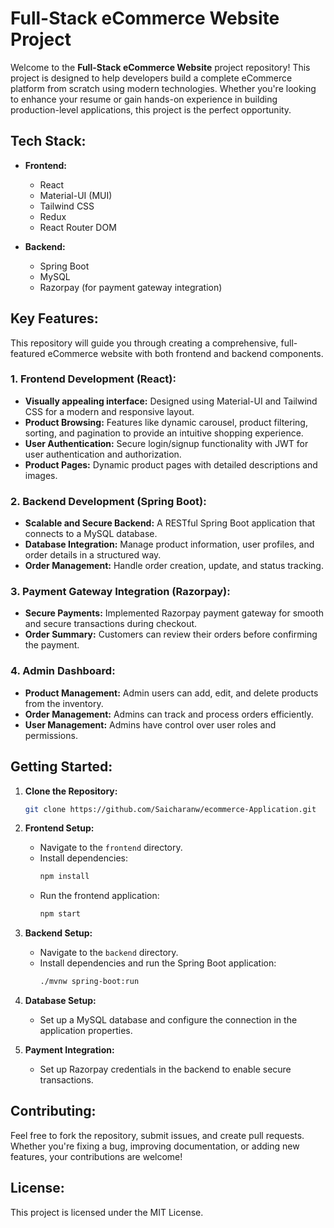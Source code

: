 
# Full-Stack eCommerce Website Project

Welcome to the **Full-Stack eCommerce Website** project repository! This project is designed to help developers build a complete eCommerce platform from scratch using modern technologies. Whether you're looking to enhance your resume or gain hands-on experience in building production-level applications, this project is the perfect opportunity.

## Tech Stack:
- **Frontend:**
  - React
  - Material-UI (MUI)
  - Tailwind CSS
  - Redux
  - React Router DOM

- **Backend:**
  - Spring Boot
  - MySQL
  - Razorpay (for payment gateway integration)

## Key Features:
This repository will guide you through creating a comprehensive, full-featured eCommerce website with both frontend and backend components.

### 1. **Frontend Development (React)**:
   - **Visually appealing interface:** Designed using Material-UI and Tailwind CSS for a modern and responsive layout.
   - **Product Browsing:** Features like dynamic carousel, product filtering, sorting, and pagination to provide an intuitive shopping experience.
   - **User Authentication:** Secure login/signup functionality with JWT for user authentication and authorization.
   - **Product Pages:** Dynamic product pages with detailed descriptions and images.

### 2. **Backend Development (Spring Boot)**:
   - **Scalable and Secure Backend:** A RESTful Spring Boot application that connects to a MySQL database.
   - **Database Integration:** Manage product information, user profiles, and order details in a structured way.
   - **Order Management:** Handle order creation, update, and status tracking.

### 3. **Payment Gateway Integration (Razorpay)**:
   - **Secure Payments:** Implemented Razorpay payment gateway for smooth and secure transactions during checkout.
   - **Order Summary:** Customers can review their orders before confirming the payment.

### 4. **Admin Dashboard**:
   - **Product Management:** Admin users can add, edit, and delete products from the inventory.
   - **Order Management:** Admins can track and process orders efficiently.
   - **User Management:** Admins have control over user roles and permissions.

## Getting Started:
1. **Clone the Repository:**
   ```bash
   git clone https://github.com/Saicharanw/ecommerce-Application.git
   ```

2. **Frontend Setup:**
   - Navigate to the `frontend` directory.
   - Install dependencies:
     ```bash
     npm install
     ```
   - Run the frontend application:
     ```bash
     npm start
     ```

3. **Backend Setup:**
   - Navigate to the `backend` directory.
   - Install dependencies and run the Spring Boot application:
     ```bash
     ./mvnw spring-boot:run
     ```

4. **Database Setup:**
   - Set up a MySQL database and configure the connection in the application properties.

5. **Payment Integration:**
   - Set up Razorpay credentials in the backend to enable secure transactions.

## Contributing:
Feel free to fork the repository, submit issues, and create pull requests. Whether you're fixing a bug, improving documentation, or adding new features, your contributions are welcome!

## License:
This project is licensed under the MIT License.
